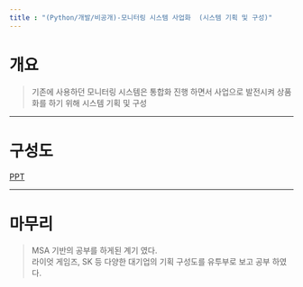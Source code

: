 ```yaml
---
title : "(Python/개발/비공개)-모니터링 시스템 사업화  (시스템 기획 및 구성)"
---
```


# 개요
> 기존에 사용하던 모니터링 시스템은 통합화 진행 하면서 사업으로 발전시켜 상품화를 하기 위해 시스템 기획 및 구성 

---

# 구성도
[PPT](https://docs.google.com/presentation/d/107_EqDXTPugCw4e7LW6EtBWIlXcmm1jMF3fTdealWbA/edit?usp=sharing)

---

# 마무리
> MSA 기반의 공부를 하게된 계기 였다.<br>라이엇 게임즈, SK 등 다양한 대기업의 기획 구성도를 유투부로 보고 공부 하였다.
